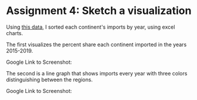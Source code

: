 # Assignment 4: Sketch a visualization

Using [this data](../class6/cocoabeans.xlsx), I sorted each continent's imports by year, using excel charts.

The first visualizes the percent share each continent imported in the years 2015-2019. 

Google Link to Screenshot: 

The second is a line graph that shows imports every year with three colors distinguishing between the regions. 

Google Link to Screenshot: 

